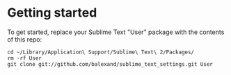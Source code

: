 # Getting started

To get started, replace your Sublime Text "User" package with the contents of this repo:

```shell
cd ~/Library/Application\ Support/Sublime\ Text\ 2/Packages/
rm -rf User
git clone git://github.com/balexand/sublime_text_settings.git User
```
